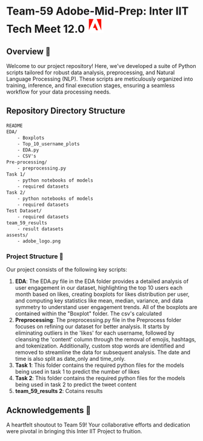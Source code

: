 
# Team-59 Adobe-Mid-Prep: Inter IIT Tech Meet 12.0 <img src="assets/adobe_logo.png" height="40">

## Overview 🌟
Welcome to our project repository! Here, we've developed a suite of Python scripts tailored for robust data analysis, preprocessing, and Natural Language Processing (NLP). These scripts are meticulously organized into training, inference, and final execution stages, ensuring a seamless workflow for your data processing needs.

## Repository Directory Structure

```
README
EDA/
    - Boxplots
    - Top_10_username_plots
    - EDA.py
    - CSV's
Pre-processing/
    - preprocessing.py
Task 1/
    - python notebooks of models
    - required datasets
Task 2/
    - python notebooks of models
    - required datasets
Test Dataset/
    - required datasets
team_59_results
    - result datasets
assests/
    - adobe_logo.png
```

### Project Structure 📁
Our project consists of the following key scripts:

1. **EDA**: The EDA.py file in the EDA folder provides a detailed analysis of user engagement in our dataset, highlighting the top 10 users each month based on likes, creating boxplots for likes distribution per user, and computing key statistics like mean, median, variance, and data symmetry to understand user engagement trends. All of the boxplots are contained within the "Boxplot" folder. The csv's calculated 
2. **Preprocessing**: The preprocessing.py file in the Preprocess folder focuses on refining our dataset for better analysis. It starts by eliminating outliers in the 'likes' for each username, followed by cleansing the 'content' column through the removal of emojis, hashtags, and tokenization. Additionally, custom stop words are identified and removed to streamline the data for subsequent analysis. The date and time is also split as date_only and time_only.
3. **Task 1**: This folder contains the required python files for the models being used in task 1 to predict the number of likes
4. **Task 2**: This folder contains the required python files for the models being used in task 2 to predict the tweet content
5. **team_59_results 2**: Cotains results


## Acknowledgements 💖
A heartfelt shoutout to Team 59! Your collaborative efforts and dedication were pivotal in bringing this Inter IIT Project to fruition.
